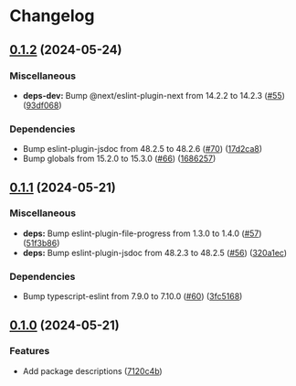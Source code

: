 # Changelog

## [0.1.2](https://github.com/lightbasenl/platforms/compare/eslint-config-v0.1.1...eslint-config-v0.1.2) (2024-05-24)


### Miscellaneous

* **deps-dev:** Bump @next/eslint-plugin-next from 14.2.2 to 14.2.3 ([#55](https://github.com/lightbasenl/platforms/issues/55)) ([93df068](https://github.com/lightbasenl/platforms/commit/93df068a9833bf70cf3759a1e049d97b5e32ac9e))


### Dependencies

* Bump eslint-plugin-jsdoc from 48.2.5 to 48.2.6 ([#70](https://github.com/lightbasenl/platforms/issues/70)) ([17d2ca8](https://github.com/lightbasenl/platforms/commit/17d2ca8c28dc7f4548126137a9a18f99a90cf890))
* Bump globals from 15.2.0 to 15.3.0 ([#66](https://github.com/lightbasenl/platforms/issues/66)) ([1686257](https://github.com/lightbasenl/platforms/commit/1686257531262f1c0b4d9b67eb7eecbec0d57677))

## [0.1.1](https://github.com/lightbasenl/platforms/compare/eslint-config-v0.1.0...eslint-config-v0.1.1) (2024-05-21)

### Miscellaneous

- **deps:** Bump eslint-plugin-file-progress from 1.3.0 to 1.4.0
  ([#57](https://github.com/lightbasenl/platforms/issues/57))
  ([51f3b86](https://github.com/lightbasenl/platforms/commit/51f3b86606ddabf07c086bf75899a6f220604848))
- **deps:** Bump eslint-plugin-jsdoc from 48.2.3 to 48.2.5
  ([#56](https://github.com/lightbasenl/platforms/issues/56))
  ([320a1ec](https://github.com/lightbasenl/platforms/commit/320a1ec94c030582bbb90423f17c3d7d87bb7bdd))

### Dependencies

- Bump typescript-eslint from 7.9.0 to 7.10.0
  ([#60](https://github.com/lightbasenl/platforms/issues/60))
  ([3fc5168](https://github.com/lightbasenl/platforms/commit/3fc51683a82f719bb956ca7fd36d7839519f4f9d))

## [0.1.0](https://github.com/lightbasenl/platforms/compare/eslint-config-v0.0.1...eslint-config-v0.1.0) (2024-05-21)

### Features

- Add package descriptions
  ([7120c4b](https://github.com/lightbasenl/platforms/commit/7120c4bd317480e85ce691798d3fb2e21081e66a))
